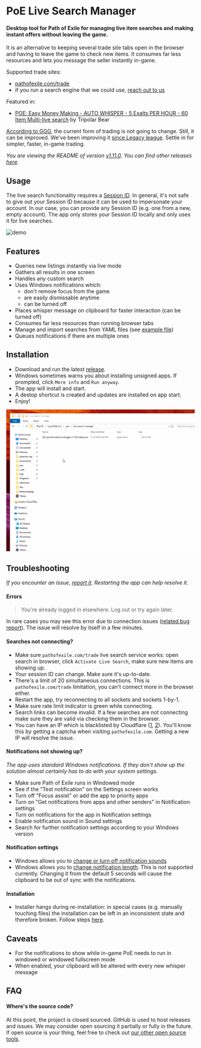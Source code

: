 # PoE Live Search Manager

#### Desktop tool for Path of Exile for managing live item searches and making instant offers without leaving the game.

It is an alternative to keeping several trade site tabs open in the browser and having to leave the game to check new items. It consumes far less resources and lets you message the seller instantly in-game.

Supported trade sites:
- [pathofexile.com/trade](https://www.pathofexile.com/trade/search/)
- if you run a search engine that we could use, [reach out to us](mailto:git.thisismydesign@gmail.com)

Featured in:
- [POE: Easy Money Making - AUTO WHISPER - 5 Exalts PER HOUR - 60 Item Multi-live search](https://youtu.be/dBqJ8-N5Ygs?t=1903) by Tripolar Bear

[According to GGG](https://www.poe-vault.com/news/2019/05/03/improvements-to-trading-in-path-of-exile-on-pc-are-they-coming), the current form of trading is not going to change. Still, it can be improved. We've been improving it [since Legacy league](/../../releases/tag/v0.1.0). Settle in for simpler, faster, in-game trading.

*You are viewing the README of version [v1.11.0](/../../releases/tag/v1.11.0). You can find other releases [here](/../../releases).*

## Usage

The live search functionality requires a [Session ID](https://github.com/Stickymaddness/Procurement/wiki/SessionID). In general, it's not safe to give out your Session ID because it can be used to impersonate your account. In our case, you can provide any Session ID (e.g. one from a new, empty account). The app only stores your Session ID locally and only uses it for live searches.

![demo](demo.gif)

## Features

- Queries new listings instantly via live mode
- Gathers all results in one screen
- Handles any custom search
- Uses Windows notifications which:
  - don't remove focus from the game
  - are easily dismissable anytime
  - can be turned off
- Places whisper message on clipboard for faster interaction (can be turned off)
- Consumes far less resources than running browser tabs
- Manage and import searches from YAML files (see [example file](example-import-input.yml))
- Queues notifications if there are multiple ones

## Installation

- Download and run the latest [release](/../../releases).
- Windows sometimes warns you about installing unsigned apps. If prompted, click `More info` and `Run anyway`.
- The app will install and start.
- A destop shortcut is created and updates are installed on app start.
- Enjoy!

![install](install.gif)

## Troubleshooting

*If you encounter an issue, [report it](/../../issues/new/choose). Restarting the app can help resolve it.*

#### Errors

> You're already logged in elsewhere. Log out or try again later.

In rare cases you may see this error due to connection issues ([related bug report](/../../issues/95)). The issue will resolve by itself in a few minutes.

#### Searches not connecting?

- Make sure `pathofexile.com/trade` live search service works: open search in browser, click `Activate Live Search`, make sure new items are showing up.
- Your session ID can change. Make sure it's up-to-date.
- There's a limit of 20 simultaneous connections. This is `pathofexile.com/trade` limitation, you can't connect more in the browser either.
- Restart the app, try reconnecting to all sockets and sockets 1-by-1.
- Make sure rate limit indicator is green while connecting.
- Search links can become invalid. If a few searches are not connecting make sure they are valid via checking them in the browser.
- You can have an IP which is blacklisted by Cloudflare ([1](https://www.reddit.com/r/pathofexile/comments/aw2p9j/trying_to_visit_pathofexilecom_and_i_get_this/), [2](https://www.reddit.com/r/pathofexile/comments/awscxe/anyone_issues_with_poe_website_captcha/)). You'll know this by getting a captcha when visiting `pathofexile.com`. Getting a new IP will resolve the issue.

#### Notifications not showing up?

*The app uses standard Windows notifications. If they don't show up the solution almost certainly has to do with your system settings.*

- Make sure Path of Exile runs in Windowed mode
- See if the "Test notification" on the Settings screen works
- Turn off "Focus assist" or add the app to priority apps
- Turn on "Get notifications from apps and other senders" in Notification settings
- Turn on notifications for the app in Notification settings
- Enable notification sound in Sound settings
- Search for further notification settings according to your Windows version

#### Notification settings

- Windows allows you to [change or turn off notification sounds](https://www.google.com/search?q=windows+notification+sound)
- Windows allows you to [change notification length](https://www.google.com/search?q=windows+notification+length). This is _not_ supported currently. Changing it from the default 5 seconds will cause the clipboard to be out of sync with the notifications.

#### Installation

- Installer hangs during re-installation: in special cases (e.g. manually touching files) the installation can be left in an inconsistent state and therefore broken. Follow steps [here](/../../issues/53#issuecomment-537375953).

## Caveats

- For the notifications to show while in-game PoE needs to run in windowed or windowed fullscreen mode
- When enabled, your clipboard will be altered with every new whisper message

## FAQ

#### Where's the source code?

At this point, the project is closed sourced. GitHub is used to host releases and issues. We may consider open sourcing it partially or fully in the future. If open source is your thing, feel free to check out [our other open source tools](https://github.com/5k-mirrors).
